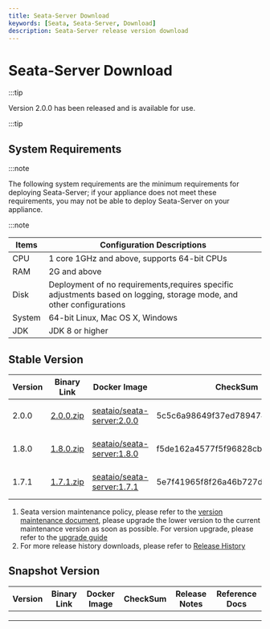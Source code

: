 ```yaml
---
title: Seata-Server Download
keywords: [Seata, Seata-Server, Download]
description: Seata-Server release version download
---
```



# Seata-Server Download

:::tip

Version 2.0.0 has been released and is available for use. 

:::tip

## System Requirements

:::note

The following system requirements are the minimum requirements for deploying Seata-Server; if your appliance does not meet these requirements, you may not be able to deploy Seata-Server on your appliance. 

:::note

| Items  | Configuration Descriptions                                   |
| ------ | ------------------------------------------------------------ |
| CPU    | 1 core 1GHz and above, supports 64-bit CPUs                  |
| RAM    | 2G and above                                                 |
| Disk   | Deployment of no requirements,requires specific adjustments based on logging, storage mode, and other configurations |
| System | 64-bit Linux, Mac OS X, Windows                              |
| JDK    | JDK 8 or higher                                              |

## Stable Version

| Version | Binary Link                                                  | Docker Image                                                 | CheckSum                         | Release Notes                                    | Reference Docs                                   |
| ------- | ------------------------------------------------------------ | ------------------------------------------------------------ | -------------------------------- | ------------------------------------------------ | ------------------------------------------------ |
| 2.0.0   | [2.0.0.zip](https://github.com/seata/seata/releases/download/v2.0.0/seata-server-2.0.0.zip) | [seataio/seata-server:2.0.0](https://hub.docker.com/r/seataio/seata-server/tags?page=1&name=2.0.0) | 5c5c6a98649f37ed7894743b21bc8777 | [2.0.x Release Notes](/docs/release-notes/)      | [2.0.x Quick Start](/docs/user/quickstart/)      |
| 1.8.0   | [1.8.0.zip](https://github.com/seata/seata/releases/download/v1.8.0/seata-server-1.8.0.zip) | [seataio/seata-server:1.8.0](https://hub.docker.com/r/seataio/seata-server/tags?page=1&name=1.8.0) | f5de162a4577f5f96828cba75d912240 | [1.8.x Release Notes](/docs/v1.8/release-notes/) | [1.8.x Quick Start](/docs/v1.8/user/quickstart/) |
| 1.7.1   | [1.7.1.zip](https://github.com/seata/seata/releases/download/v1.7.1/seata-server-1.7.1.zip) | [seataio/seata-server:1.7.1](https://hub.docker.com/r/seataio/seata-server/tags?page=1&name=1.7.1) | 5e7f41965f8f26a46b727d204eef3054 | [1.7.x Release Notes](/docs/v1.7/release-notes/) | [1.7.x Quick Start](/docs/v1.7/user/quickstart/) |

1. Seata version maintenance policy, please refer to the [version maintenance document](https://seata.io), please upgrade the lower version to the current maintenance version as soon as possible. For version upgrade, please refer to the [upgrade guide](/docs/ops/upgrade)
2. For more release history downloads, please refer to [Release History](../release-history/seata-server)

## Snapshot Version

| Version | Binary Link | Docker Image | CheckSum | Release Notes | Reference Docs |
| ---- | ---- | ---- | ---- | ---- | ---- |
|      |      |      |      |      |      |
|      |      |      |      |      |      |
|      |      |      |      |      |      |
